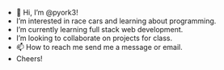 - 👋 Hi, I’m @pyork3!
- I’m interested in race cars and learning about programming.
- I’m currently learning full stack web development.
- I’m looking to collaborate on projects for class.
- 📫 How to reach me send me a message or email.
-  Cheers!

<!---
pyork3/pyork3 is a ✨ special ✨ repository because its `README.md` (this file) appears on your GitHub profile.
You can click the Preview link to take a look at your changes.
--->
